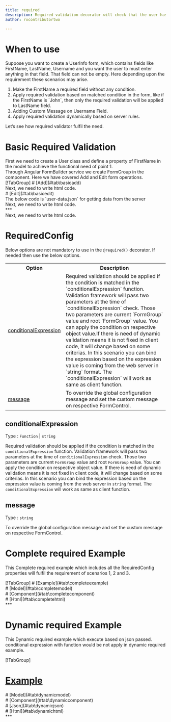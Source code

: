 ```yaml
---
title: required 
description: Required validation decorator will check that the user has entered the value in the property or not.
author: rxcontributortwo

---
```

# When to use
Suppose you want to create a UserInfo form, which contains fields like FirstName, LastName, Username and you want the user to must enter anything in that field. That field can not be empty. Here depending upon the requirement these scenarios may arise.
<ol>
   <li>Make the FirstName a required field without any condition.</li>
   <li>Apply required validation based on matched condition in the form, like if the FirstName is `John`, then only the required validation will be applied to LastName field.</li>
   <li>Adding Custom Message on Username Field.</li>
   <li>Apply required validation dynamically based on server rules.</li>
</ol>
Let’s see how required validator fulfil the need.

# Basic Required Validation

<data-scope scope="['decorator']">
First we need to create a User class and define a property of FirstName in the model to achieve the functional need of point 1.
<div component="app-code" key="required-add-model"></div> 
</data-scope>
Through Angular FormBuilder service we create FormGroup in the component.
Here we have covered Add and Edit form operations. 

<data-scope scope="['decorator']">
<div component="app-tabs" key="basic-operations"></div>
[!TabGroup]
# [Add](#tab\basicadd)
<div component="app-code" key="required-add-component"></div> 
Next, we need to write html code.
<div component="app-code" key="required-add-html"></div> 
<div component="app-required-add" title="required Decorator for add Example"></div>
# [Edit](#tab\basicedit)
<div component="app-code" key="required-edit-component"></div> 
The below code is `user-data.json` for getting data from the server
<div component="app-code" key="data-json"></div> 
Next, we need to write html code.
<div component="app-code" key="required-edit-html"></div> 
<div component="app-required-add" title="required Decorator for edit Example"></div>
***
</data-scope>

<data-scope scope="['validator','templateDriven']">
<div component="app-code" key="required-add-component"></div> 
Next, we need to write html code.
<div component="app-code" key="required-add-html"></div> 
<div component="app-required-add" title="required Decorator for add Example"></div>
</data-scope>

# RequiredConfig 
Below options are not mandatory to use in the `@required()` decorator. If needed then use the below options.

<table class="table table-bordered table-striped">
<tr><th>Option</th><th>Description</th></tr>
<tr><td><a href="#conditionalExpression" (click)='scrollTo("#conditionalExpression")' title="conditionalExpression">conditionalExpression</a></td><td>Required validation should be applied if the condition is matched in the `conditionalExpression` function. Validation framework will pass two parameters at the time of `conditionalExpression` check. Those two parameters are current `FormGroup` value and root `FormGroup` value. You can apply the condition on respective object value.If there is need of dynamic validation means it is not fixed in client code, it will change based on some criterias. In this scenario you can bind the expression based on the expression value is coming from the web server in `string` format. The `conditionalExpression` will work as same as client function.</td></tr>
<tr><td><a href="#message" (click)='scrollTo("#message")' title="message">message</a></td><td>To override the global configuration message and set the custom message on respective FormControl.</td></tr>
</table>

## conditionalExpression 
Type :  `Function`  |  `string` 

Required validation should be applied if the condition is matched in the `conditionalExpression` function. Validation framework will pass two parameters at the time of `conditionalExpression` check. Those two parameters are current `FormGroup` value and root `FormGroup` value. You can apply the condition on respective object value.
If there is need of dynamic validation means it is not fixed in client code, it will change based on some criterias. In this scenario you can bind the expression based on the expression value is coming from the web server in `string` format. The `conditionalExpression` will work as same as client function.

<div component="app-note" key="required-conditionalExpressionExampleFunction-model"></div>
<div component="app-code" key="required-conditionalExpressionExampleFunction-model"></div> 
<div component="app-note" key="required-conditionalExpressionExampleString-model"></div> 
<div component="app-code" key="required-conditionalExpressionExampleString-model"></div> 

<div component="app-example-runner" ref-component="app-required-conditionalExpression" title="required decorators with conditionalExpression" key="conditionalExpression"></div>

## message 
Type :  `string` 

To override the global configuration message and set the custom message on respective FormControl.

<div component="app-code" key="required-messageExample-model"></div> 
<div component="app-example-runner" ref-component="app-required-message" title="required decorators with message" key="message"></div>

# Complete required Example

This Complete required example which includes all the RequiredConfig properties will fulfil the requirement of scenarios 1, 2 and 3.

<div component="app-tabs" key="complete"></div>
[!TabGroup]
# [Example](#tab\completeexample)
<div component="app-required-complete"></div>
<data-scope scope="['decorator']">
# [Model](#tab\completemodel)
<div component="app-code" key="required-complete-model"></div> 
</data-scope>
# [Component](#tab\completecomponent)
<div component="app-code" key="required-complete-component"></div> 
# [Html](#tab\completehtml)
<div component="app-code" key="required-complete-html"></div> 
***

# Dynamic required Example

This Dynamic required example which execute based on json passed. conditional expression with function would be not apply in dynamic required example. 

<div component="app-tabs" key="dynamic"></div>

[!TabGroup]
# [Example](#tab\dynamicexample)
<div component="app-required-dynamic"></div>
<data-scope scope="['decorator']">
# [Model](#tab\dynamicmodel)
<div component="app-code" key="required-dynamic-model"></div>
</data-scope>
# [Component](#tab\dynamiccomponent)
<div component="app-code" key="required-dynamic-component"></div>
# [Json](#tab\dynamicjson)
<div component="app-code" key="required-dynamic-json"></div>
# [Html](#tab\dynamichtml)
<div component="app-code" key="required-dynamic-html"></div> 
***
